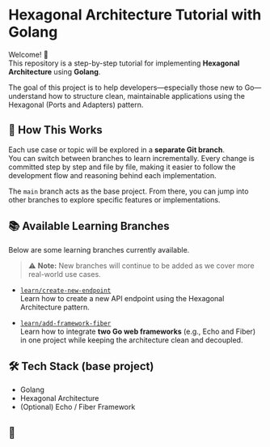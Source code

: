 # Hexagonal Architecture Tutorial with Golang

Welcome! 👋  
This repository is a step-by-step tutorial for implementing **Hexagonal Architecture** using **Golang**.

The goal of this project is to help developers—especially those new to Go—understand how to structure clean, maintainable applications using the Hexagonal (Ports and Adapters) pattern.

## 🧠 How This Works

Each use case or topic will be explored in a **separate Git branch**.  
You can switch between branches to learn incrementally. Every change is committed step by step and file by file, making it easier to follow the development flow and reasoning behind each implementation.

The `main` branch acts as the base project. From there, you can jump into other branches to explore specific features or implementations.

## 📚 Available Learning Branches
Below are some learning branches currently available.  
> ⚠️ **Note:** New branches will continue to be added as we cover more real-world use cases.

- [`learn/create-new-endpoint`](https://https://github.com/rizky1987/rzq-hexagonal/tree/learn/create-new-endpoint)  
  Learn how to create a new API endpoint using the Hexagonal Architecture pattern.

- [`learn/add-framework-fiber`](https://github.com/rizky1987/rzq-hexagonal/tree/learn/add-framework-fiber)  
  Learn how to integrate **two Go web frameworks** (e.g., Echo and Fiber) in one project while keeping the architecture clean and decoupled.

## 🛠️ Tech Stack (base project)

- Golang
- Hexagonal Architecture
- (Optional) Echo / Fiber Framework

## 🚀
